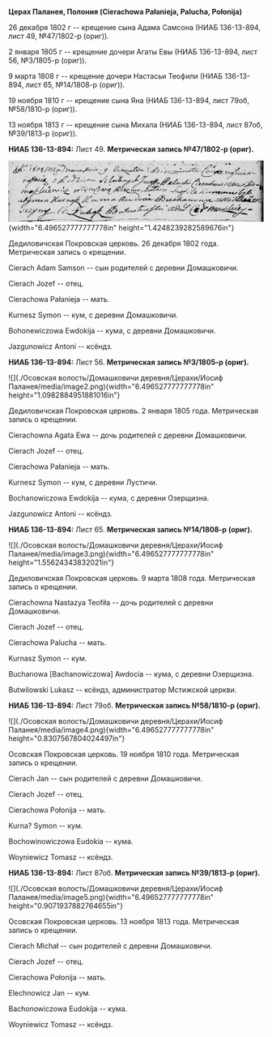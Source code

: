 **Церах Паланея, Полония (Cierachowa Pałanieja, Palucha, Połonija)**

26 декабря 1802 г -- крещение сына Адама Самсона (НИАБ 136-13-894, лист
49, №47/1802-р (ориг)).

2 января 1805 г -- крещение дочери Агаты Евы (НИАБ 136-13-894, лист 56,
№3/1805-р (ориг)).

9 марта 1808 г -- крещение дочери Настасьи Теофили (НИАБ 136-13-894,
лист 65, №14/1808-р (ориг)).

19 ноября 1810 г -- крещение сына Яна (НИАБ 136-13-894, лист 79об,
№58/1810-р (ориг)).

13 ноября 1813 г -- крещение сына Михала (НИАБ 136-13-894, лист 87об,
№39/1813-р (ориг)).

**НИАБ 136-13-894:** Лист 49. **Метрическая запись №47/1802-р (ориг).**

![](./media/92c0d33854c1f2c3a592f86d67b50eb3fdb6fcfb.png){width="6.496527777777778in"
height="1.4248239282589676in"}

Дедиловичская Покровская церковь. 26 декабря 1802 года. Метрическая
запись о крещении.

Cierach Adam Samson -- сын родителей с деревни Домашковичи.

Cierach Jozef -- отец.

Cierachowa Pałanieja -- мать.

Kurnesz Symon -- кум, с деревни Домашковичи.

Bohonewiczowa Ewdokija -- кума, с деревни Домашковичи.

Jazgunowicz Antoni -- ксёндз.

**НИАБ 136-13-894:** Лист 56. **Метрическая запись №3/1805-р (ориг).**

![](./Осовская волость/Домашковичи деревня/Церахи/Иосиф Паланея/media/image2.png){width="6.496527777777778in"
height="1.0982884951881016in"}

Дедиловичская Покровская церковь. 2 января 1805 года. Метрическая запись
о крещении.

Cierachowna Agata Ewa -- дочь родителей с деревни Домашковичи.

Cierach Jozef -- отец.

Cierachowa Pałanieja -- мать.

Kurnesz Symon -- кум, с деревни Лустичи.

Bochanowiczowa Ewdokija -- кума, с деревни Озерщизна.

Jazgunowicz Antoni -- ксёндз.

**НИАБ 136-13-894:** Лист 65. **Метрическая запись №14/1808-р (ориг).**

![](./Осовская волость/Домашковичи деревня/Церахи/Иосиф Паланея/media/image3.png){width="6.496527777777778in"
height="1.55624343832021in"}

Дедиловичская Покровская церковь. 9 марта 1808 года. Метрическая запись
о крещении.

Cierachowna Nastazya Teofiła -- дочь родителей с деревни Домашковичи.

Cierach Jozef -- отец.

Cierachowa Palucha -- мать.

Kurnasz Symon -- кум.

Buchanowa \[Bachanowiczowa\] Awdocia -- кума, с деревни Озерщизна.

Butwilowski Lukasz -- ксёндз, администратор Мстижской церкви.

**НИАБ 136-13-894:** Лист 79об. **Метрическая запись №58/1810-р
(ориг).**

![](./Осовская волость/Домашковичи деревня/Церахи/Иосиф Паланея/media/image4.png){width="6.496527777777778in"
height="0.8307567804024497in"}

Осовская Покровская церковь. 19 ноября 1810 года. Метрическая запись о
крещении.

Cierach Jan -- сын родителей с деревни Домашковичи.

Cierach Jozef -- отец.

Cierachowa Połonija -- мать.

Kurna? Symon -- кум.

Bochowinowiczowa Eudokia -- кума.

Woyniewicz Tomasz -- ксёндз.

**НИАБ 136-13-894:** Лист 87об. **Метрическая запись №39/1813-р
(ориг).**

![](./Осовская волость/Домашковичи деревня/Церахи/Иосиф Паланея/media/image5.png){width="6.496527777777778in"
height="0.9071937882764655in"}

Осовская Покровская церковь. 13 ноября 1813 года. Метрическая запись о
крещении.

Cierach Michał -- сын родителей с деревни Домашковичи.

Cierach Jozef -- отец.

Cierachowa Połonija -- мать.

Elechnowicz Jan -- кум.

Bachonowiczowa Eudokija -- кума.

Woyniewicz Tomasz -- ксёндз.
